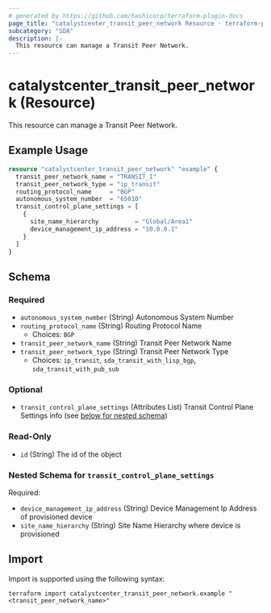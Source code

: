 ```yaml
---
# generated by https://github.com/hashicorp/terraform-plugin-docs
page_title: "catalystcenter_transit_peer_network Resource - terraform-provider-catalystcenter"
subcategory: "SDA"
description: |-
  This resource can manage a Transit Peer Network.
---
```


# catalystcenter_transit_peer_network (Resource)

This resource can manage a Transit Peer Network.

## Example Usage

```terraform
resource "catalystcenter_transit_peer_network" "example" {
  transit_peer_network_name = "TRANSIT_1"
  transit_peer_network_type = "ip_transit"
  routing_protocol_name     = "BGP"
  autonomous_system_number  = "65010"
  transit_control_plane_settings = [
    {
      site_name_hierarchy          = "Global/Area1"
      device_management_ip_address = "10.0.0.1"
    }
  ]
}
```

<!-- schema generated by tfplugindocs -->
## Schema

### Required

- `autonomous_system_number` (String) Autonomous System Number
- `routing_protocol_name` (String) Routing Protocol Name
  - Choices: `BGP`
- `transit_peer_network_name` (String) Transit Peer Network Name
- `transit_peer_network_type` (String) Transit Peer Network Type
  - Choices: `ip_transit`, `sda_transit_with_lisp_bgp`, `sda_transit_with_pub_sub`

### Optional

- `transit_control_plane_settings` (Attributes List) Transit Control Plane Settings info (see [below for nested schema](#nestedatt--transit_control_plane_settings))

### Read-Only

- `id` (String) The id of the object

<a id="nestedatt--transit_control_plane_settings"></a>
### Nested Schema for `transit_control_plane_settings`

Required:

- `device_management_ip_address` (String) Device Management Ip Address of provisioned device
- `site_name_hierarchy` (String) Site Name Hierarchy where device is provisioned

## Import

Import is supported using the following syntax:

```shell
terraform import catalystcenter_transit_peer_network.example "<transit_peer_network_name>"
```
